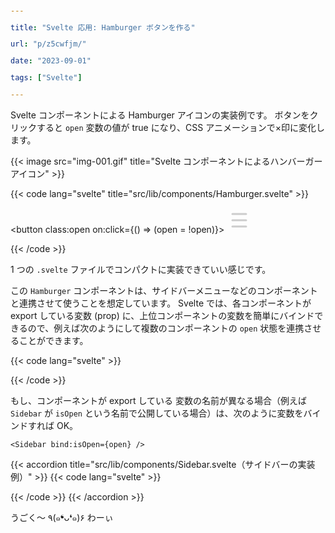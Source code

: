 ```yaml
---
title: "Svelte 応用: Hamburger ボタンを作る"
url: "p/z5cwfjm/"
date: "2023-09-01"
tags: ["Svelte"]
---
```


Svelte コンポーネントによる Hamburger アイコンの実装例です。
ボタンをクリックすると `open` 変数の値が true になり、CSS アニメーションで×印に変化します。

{{< image src="img-001.gif" title="Svelte コンポーネントによるハンバーガーアイコン" >}}

{{< code lang="svelte" title="src/lib/components/Hamburger.svelte" >}}
<script lang="ts">
	export let open = false;
</script>

<button class:open on:click={() => (open = !open)}>
	<svg width="40" height="40">
		<line id="top" x1="9" y1="10" x2="31" y2="10" />
		<line id="middle" x1="9" y1="20" x2="31" y2="20" />
		<line id="bottom" x1="9" y1="30" x2="31" y2="30" />
	</svg>
</button>

<style>
	button {
		display: inline-block;
		width: 40px;
		height: 40px;
		padding: 0;
		cursor: pointer;
		border: none;
		background: #333;
		box-shadow: inset 0 0 0 2px #cccccc; /* 内側に枠を付ける */
		z-index: 20; /* （これは必要に応じて）他の要素より上に表示する */
	}

	button:hover {
		background: #555;
	}

	svg line {
		stroke: currentColor;
		stroke-linecap: round;
		stroke-width: 3;
		stroke: #cccccc;
		transition: transform 0.2s ease-in-out;
	}

	.open #top {
		transform: translate(13px, -1px) rotate(45deg);
	}

	.open #middle {
		opacity: 0;
	}

	.open #bottom {
		transform: translate(-15px, 13px) rotate(-45deg);
	}
</style>
{{< /code >}}

1 つの `.svelte` ファイルでコンパクトに実装できていい感じです。

この `Hamburger` コンポーネントは、サイドバーメニューなどのコンポーネントと連携させて使うことを想定しています。
Svelte では、各コンポーネントが export している変数 (prop) に、上位コンポーネントの変数を簡単にバインドできるので、例えば次のようにして複数のコンポーネントの `open` 状態を連携させることができます。

{{< code lang="svelte" >}}
<script lang="ts">
	import Hamburger from '$lib/components/Hamburger.svelte';
	import Sidebar from '$lib/components/Sidebar.svelte';

	let open = false; // この変数で Hamburger と Sidebar の状態を同期する
</script>

<Hamburger bind:open />
<Sidebar bind:open />
{{< /code >}}

もし、コンポーネントが export している 変数の名前が異なる場合（例えば `Sidebar` が `isOpen` という名前で公開している場合）は、次のように変数をバインドすれば OK。

```svelte
<Sidebar bind:isOpen={open} />
```

{{< accordion title="src/lib/components/Sidebar.svelte（サイドバーの実装例）" >}}
{{< code lang="svelte" >}}
<script lang="ts">
	export let open = false;
</script>

<aside class:open>
	<nav>
		<a href="#about">About</a>
		<a href="#blog">Blog</a>
	</nav>
</aside>

<style>
	aside {
		position: fixed;
		top: 0;
		left: -200px;
		width: 200px;
		height: 100vh;
		background: #333333;
		transition: left 0.2s ease-in-out;
	}

	nav {
		padding: 2em 0;
	}

	a {
		display: block;
		padding: 0.5em 0.8em;
		color: white;
		text-decoration: none;
	}

	a:hover {
		background: #555555;
	}

	.open {
		left: 0;
	}
</style>
{{< /code >}}
{{< /accordion >}}

うごく～ ٩(๑❛ᴗ❛๑)۶ わーぃ

